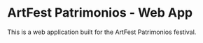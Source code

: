 # ArtFest Patrimonios - Web App

This is a web application built for the ArtFest Patrimonios festival.

